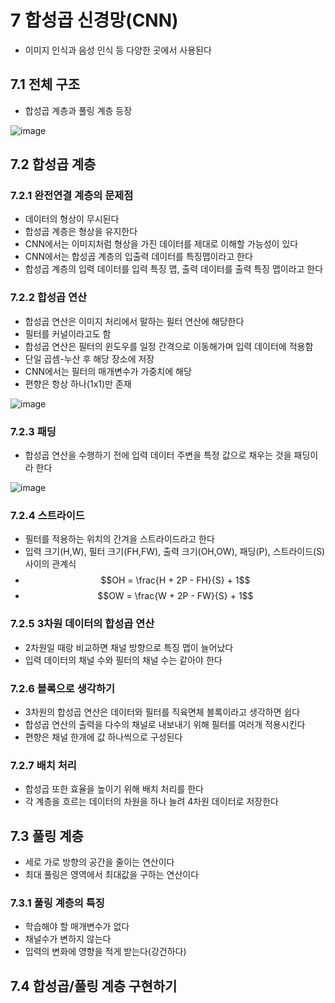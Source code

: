 # 7 합성곱 신경망(CNN)
- 이미지 인식과 음성 인식 등 다양한 곳에서 사용된다
## 7.1 전체 구조
- 합성곱 계층과 풀링 계층 등장

![image](https://user-images.githubusercontent.com/91449518/182574199-67b7c33d-d721-45bc-a8fc-4df7062fa41f.png)

## 7.2 합성곱 계층
### 7.2.1 완전연결 계층의 문제점
- 데이터의 형상이 무시된다
- 합성곱 계층은 형상을 유지한다
- CNN에서는 이미지처럼 형상을 가진 데이터를 제대로 이해할 가능성이 있다
- CNN에서는 합성곱 계층의 입출력 데이터를 특징맵이라고 한다
- 합성곱 계층의 입력 데이터를 입력 특징 맵, 출력 데이터를 출력 특징 맵이라고 한다
### 7.2.2 합성곱 연산
- 합성곱 연산은 이미지 처리에서 말하는 필터 연산에 해당한다
- 필터를 커널이라고도 함
- 합성곱 연산은 필터의 윈도우를 일정 간격으로 이동해가며 입력 데이터에 적용함
- 단일 곱셈-누산 후 해당 장소에 저장
- CNN에서는 필터의 매개변수가 가중치에 해당
- 편향은 항상 하나(1x1)만 존재

![image](https://user-images.githubusercontent.com/91449518/182591636-0d85e551-210a-4b30-90ca-df2d81a1f1a1.png)

### 7.2.3 패딩
- 합성곱 연산을 수행하기 전에 입력 데이터 주변을 특정 값으로 채우는 것을 패딩이라 한다

![image](https://user-images.githubusercontent.com/91449518/182592342-25adcfcc-cd52-44d1-a92c-a45fa1ae9f3d.png)

### 7.2.4 스트라이드
- 필터를 적용하는 위치의 간겨을 스트라이드라고 한다
- 입력 크기(H,W), 필터 크기(FH,FW), 출력 크기(OH,OW), 패딩(P), 스트라이드(S) 사이의 관계식
- $$OH = \frac{H + 2P - FH}{S} + 1$$
- $$OW = \frac{W + 2P - FW}{S} + 1$$
### 7.2.5 3차원 데이터의 합성곱 연산
- 2차원일 때랑 비교하면 채널 방향으로 특징 맵이 늘어났다
- 입력 데이터의 채널 수와 필터의 채널 수는 같아야 한다
### 7.2.6 블록으로 생각하기
- 3차원의 합성곱 연산은 데이터와 필터를 직육면체 블록이라고 생각하면 쉽다
- 합성곱 연산의 출력을 다수의 채널로 내보내기 위해 필터를 여러개 적용시킨다
- 편향은 채널 한개에 값 하나씩으로 구성된다
### 7.2.7 배치 처리
- 합성곱 또한 효율을 높이기 위해 배치 처리를 한다
- 각 계층을 흐르는 데이터의 차원을 하나 늘려 4차원 데이터로 저장한다
## 7.3 풀링 계층
- 세로 가로 방향의 공간을 줄이는 연산이다
- 최대 풀링은 영역에서 최대값을 구하는 연산이다
### 7.3.1 풀링 계층의 특징
- 학습해야 할 매개변수가 없다
- 채널수가 변하지 않는다
- 입력의 변화에 영향을 적게 받는다(강건하다)
## 7.4 합성곱/풀링 계층 구현하기






